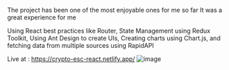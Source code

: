 The project has been one of the most enjoyable ones for me so far
It was a great experience for me

Using React best practices like Router,
State Management using Redux Toolkit,
Using Ant Design to create UIs,
Creating charts using Chart.js, and fetching data from multiple sources using RapidAPI

Live at :
https://crypto-esc-react.netlify.app/
![image](https://github.com/syahbes/cryptoapp/assets/99732661/dbb025c2-cef6-484f-974a-d9943c3771d9)

